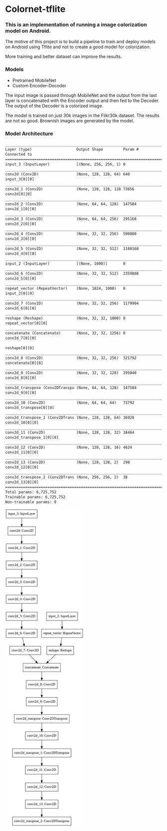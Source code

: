 # Colornet-tflite
### This is an implementation of running a image colorization model on Android.

The motive of this project is to build a pipeline to train and deploy models on Android using Tflite and not to create a good model for colorization.

More training and better dataset can improve the results.

### Models
* Pretrained MobileNet
* Custom Encoder-Decoder

The input image is passed through MobileNet and the output from the last layer is concatenated with the Encoder output and then fed to the Decoder. The output of the Decoder is a colorized image.

The model is trained on just 30k images in the Flikr30k dataset. The results are not so good. Brownish images are generated by the model.

### Model Architecture

```
__________________________________________________________________________________________________
Layer (type)                    Output Shape         Param #     Connected to                     
==================================================================================================
input_3 (InputLayer)            [(None, 256, 256, 1) 0                                            
__________________________________________________________________________________________________
conv2d (Conv2D)                 (None, 128, 128, 64) 640         input_3[0][0]                    
__________________________________________________________________________________________________
conv2d_1 (Conv2D)               (None, 128, 128, 128 73856       conv2d[0][0]                     
__________________________________________________________________________________________________
conv2d_2 (Conv2D)               (None, 64, 64, 128)  147584      conv2d_1[0][0]                   
__________________________________________________________________________________________________
conv2d_3 (Conv2D)               (None, 64, 64, 256)  295168      conv2d_2[0][0]                   
__________________________________________________________________________________________________
conv2d_4 (Conv2D)               (None, 32, 32, 256)  590080      conv2d_3[0][0]                   
__________________________________________________________________________________________________
conv2d_5 (Conv2D)               (None, 32, 32, 512)  1180160     conv2d_4[0][0]                   
__________________________________________________________________________________________________
input_2 (InputLayer)            [(None, 1000)]       0                                            
__________________________________________________________________________________________________
conv2d_6 (Conv2D)               (None, 32, 32, 512)  2359808     conv2d_5[0][0]                   
__________________________________________________________________________________________________
repeat_vector (RepeatVector)    (None, 1024, 1000)   0           input_2[0][0]                    
__________________________________________________________________________________________________
conv2d_7 (Conv2D)               (None, 32, 32, 256)  1179904     conv2d_6[0][0]                   
__________________________________________________________________________________________________
reshape (Reshape)               (None, 32, 32, 1000) 0           repeat_vector[0][0]              
__________________________________________________________________________________________________
concatenate (Concatenate)       (None, 32, 32, 1256) 0           conv2d_7[0][0]                   
                                                                 reshape[0][0]                    
__________________________________________________________________________________________________
conv2d_8 (Conv2D)               (None, 32, 32, 256)  321792      concatenate[0][0]                
__________________________________________________________________________________________________
conv2d_9 (Conv2D)               (None, 32, 32, 128)  295040      conv2d_8[0][0]                   
__________________________________________________________________________________________________
conv2d_transpose (Conv2DTranspo (None, 64, 64, 128)  147584      conv2d_9[0][0]                   
__________________________________________________________________________________________________
conv2d_10 (Conv2D)              (None, 64, 64, 64)   73792       conv2d_transpose[0][0]           
__________________________________________________________________________________________________
conv2d_transpose_1 (Conv2DTrans (None, 128, 128, 64) 36928       conv2d_10[0][0]                  
__________________________________________________________________________________________________
conv2d_11 (Conv2D)              (None, 128, 128, 32) 18464       conv2d_transpose_1[0][0]         
__________________________________________________________________________________________________
conv2d_12 (Conv2D)              (None, 128, 128, 16) 4624        conv2d_11[0][0]                  
__________________________________________________________________________________________________
conv2d_13 (Conv2D)              (None, 128, 128, 2)  290         conv2d_12[0][0]                  
__________________________________________________________________________________________________
conv2d_transpose_2 (Conv2DTrans (None, 256, 256, 2)  38          conv2d_13[0][0]                  
==================================================================================================
Total params: 6,725,752
Trainable params: 6,725,752
Non-trainable params: 0
```

![model](https://github.com/adesgautam/colornet-tflite/blob/master/images/model.png?raw=true "Model Architecture")
